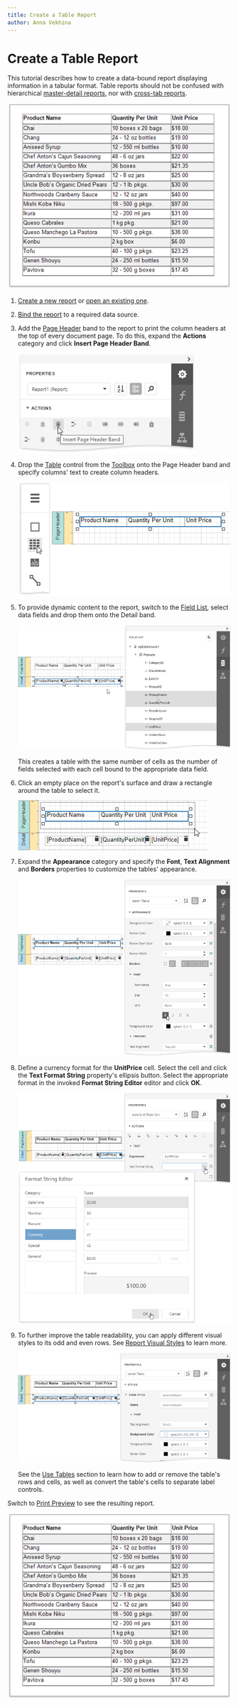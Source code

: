 ```yaml
---
title: Create a Table Report
author: Anna Vekhina
---
```

# Create a Table Report

This tutorial describes how to create a data-bound report displaying information in a tabular format. Table reports should not be confused with hierarchical [master-detail reports](create-a-master-detail-report-use-detail-report-bands.md), nor with [cross-tab reports](create-a-cross-tab-report.md).

![](../../../images/eurd-web-table-report-result.png)

1. [Create a new report](../add-new-reports.md) or [open an existing one](../open-reports.md).

2. [Bind the report](../bind-to-data.md) to a required data source.

3. Add the [Page Header](../introduction-to-banded-reports.md) band to the report to print the column headers at the top of every document page. To do this, expand the **Actions** category and click **Insert Page Header Band**.

    ![](../../../images/eurd-web-table-report-insert-page-header.png)

4. Drop the [Table](../use-report-elements/use-tables.md) control from the [Toolbox](../report-designer-tools/toolbox.md) onto the Page Header band and specify columns' text to create column headers.

    ![](../../../images/eurd-web-table-report-add-static-captions.png)

5. To provide dynamic content to the report, switch to the [Field List](../report-designer-tools/ui-panels/field-list.md), select data fields and drop them onto the Detail band.

    ![](../../../images/eurd-web-table-report-add-dynamic-content.png)

    This creates a table with the same number of cells as the number of fields selected with each cell bound to the appropriate data field.

6. Click an empty place on the report's surface and draw a rectangle around the table to select it. 

    ![](../../../images/eurd-web-table-report-select-both-tables.png)

7. Expand the **Appearance** category and specify the **Font**, **Text Alignment** and **Borders** properties to customize the tables' appearance.

    ![](../../../images/eurd-web-table-report-set-up-appearance.png)

9. Define a currency format for the **UnitPrice** cell. Select the cell and click the **Text Format String** property's ellipsis button. Select the appropriate format in the invoked **Format String Editor** editor and click **OK**.

    ![](../../../images/eurd-web-table-report-format-string.png)

10. To further improve the table readability, you can apply different visual styles to its odd and even rows. See [Report Visual Styles](../customize-appearance/report-visual-styles.md) to learn more. 

    ![](../../../images/eurd-web-table-report-odd-even-styles.png)
	
	See the [Use Tables](../use-report-elements/use-tables.md) section to learn how to add or remove the table's rows and cells, as well as convert the table's cells to separate label controls.

Switch to [Print Preview](../preview-print-and-export-reports.md) to see the resulting report.

![](../../../images/eurd-web-table-report-result.png)